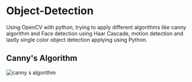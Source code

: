 # Object-Detection
Using OpenCV with python, trying to apply different algorithms like canny algorithm and Face detection using Haar Cascade, motion detection and lastly single color object detection applying using Python. 

## Canny's Algorithm
![canny s algorithm](https://user-images.githubusercontent.com/22642254/46428602-3aafee00-c766-11e8-8a19-0eeeba62c0ed.png)
